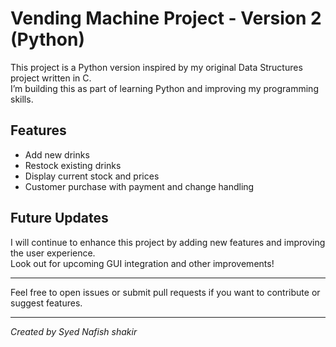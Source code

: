 # Vending Machine Project - Version 2 (Python)

This project is a Python version inspired by my original Data Structures project written in C.  
I’m building this as part of learning Python and improving my programming skills.

## Features
- Add new drinks
- Restock existing drinks
- Display current stock and prices
- Customer purchase with payment and change handling

## Future Updates
I will continue to enhance this project by adding new features and improving the user experience.  
Look out for upcoming GUI integration and other improvements!

---

Feel free to open issues or submit pull requests if you want to contribute or suggest features.

---

*Created by Syed Nafish shakir*
